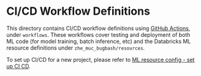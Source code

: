# CI/CD Workflow Definitions
This directory contains CI/CD workflow definitions using [GitHub Actions](https://docs.github.com/en/actions),
under ``workflows``. These workflows cover testing and deployment of both ML code (for model training, batch inference, etc) and the 
Databricks ML resource definitions under ``zhe_muc_bugbash/resources``. 

To set up CI/CD for a new project,
please refer to [ML resource config - set up CI CD](../../zhe_muc_bugbash/resources/README.md#set-up-ci-and-cd).
